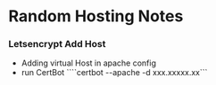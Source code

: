 # Random Hosting Notes

### Letsencrypt Add Host

* Adding virtual Host in apache config
* run CertBot  ````certbot --apache -d xxx.xxxxx.xx```